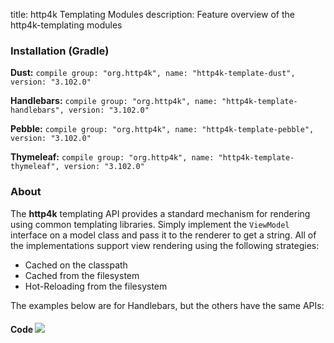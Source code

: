 title: http4k Templating Modules
description: Feature overview of the http4k-templating modules

### Installation (Gradle)
**Dust:** ```compile group: "org.http4k", name: "http4k-template-dust", version: "3.102.0"```

**Handlebars:** ```compile group: "org.http4k", name: "http4k-template-handlebars", version: "3.102.0"```

**Pebble:** ```compile group: "org.http4k", name: "http4k-template-pebble", version: "3.102.0"```

**Thymeleaf:** ```compile group: "org.http4k", name: "http4k-template-thymeleaf", version: "3.102.0"```

### About
The **http4k** templating API provides a standard mechanism for rendering using common templating libraries. Simply implement the `ViewModel` interface on a model class and pass it to the renderer to get a string. All of the implementations support view rendering using the following strategies:

* Cached on the classpath
* Cached from the filesystem
* Hot-Reloading from the filesystem

The examples below are for Handlebars, but the others have the same APIs:

#### Code  [<img class="octocat" src="/img/octocat-32.png"/>](https://github.com/http4k/http4k/blob/master/src/docs/guide/modules/templating/example.kt)

 <script src="https://gist-it.appspot.com/https://github.com/http4k/http4k/blob/master/src/docs/guide/modules/templating/example.kt"></script>
